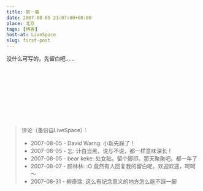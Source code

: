 ```yaml
---
title: 第一篇
date: 2007-08-05 21:07:00+08:00
place: 北京
tags: [博客]
host-at: LiveSpace
slug: first-post
---
```

没什么可写的，先留白吧……
<br />
<br />
<br />
<br />
<br />
<br />
<br />
<br />
<br />
<br />

> 评论（备份自LiveSpace）：
> 
> * 2007-08-05 - David Warng: 小新先踩了！
> * 2007-08-05 - 忘: 计白当黑，说与不说，都一样意味深长！
> * 2007-08-05 - bear keke: 处女贴，留个脚印。那天聚聚吧。都一年了
> * 2007-08-07 - 颜林林: :O 竟然有人回复我的留白呢。欢迎欢迎，呵呵～
> * 2007-08-31 - 柳奇瑞: 这么有纪念意义的地方怎么能不踩一脚
